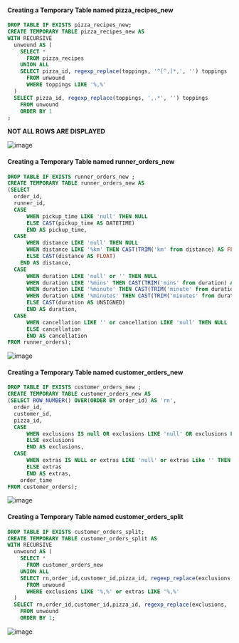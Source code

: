 #### Creating a Temporary Table named pizza_recipes_new
```sql
DROP TABLE IF EXISTS pizza_recipes_new;
CREATE TEMPORARY TABLE pizza_recipes_new AS
WITH RECURSIVE
  unwound AS (
    SELECT *
      FROM pizza_recipes
    UNION ALL
    SELECT pizza_id, regexp_replace(toppings, '^[^,]*,', '') toppings
      FROM unwound
      WHERE toppings LIKE '%,%'
  )
  SELECT pizza_id, regexp_replace(toppings, ',.*', '') toppings
    FROM unwound
    ORDER BY 1
;
```
**NOT ALL ROWS ARE DISPLAYED**

![image](https://github.com/shivin316/8__Week_SQL_Challenge/assets/122541994/1ff7d71b-f4a4-4f2a-8df8-f718410ca03b)

#### Creating a Temporary Table named runner_orders_new
```sql
DROP TABLE IF EXISTS runner_orders_new ;
CREATE TEMPORARY TABLE runner_orders_new AS
(SELECT 
  order_id, 
  runner_id,  
  CASE
	  WHEN pickup_time LIKE 'null' THEN NULL
	  ELSE CAST(pickup_time AS DATETIME)
	  END AS pickup_time,
  CASE
	  WHEN distance LIKE 'null' THEN NULL
	  WHEN distance LIKE '%km' THEN CAST(TRIM('km' from distance) AS FLOAT)
	  ELSE CAST(distance AS FLOAT)
    END AS distance,
  CASE
	  WHEN duration LIKE 'null' or '' THEN NULL
	  WHEN duration LIKE '%mins' THEN CAST(TRIM('mins' from duration) AS UNSIGNED)
	  WHEN duration LIKE '%minute' THEN CAST(TRIM('minute' from duration) AS UNSIGNED)
	  WHEN duration LIKE '%minutes' THEN CAST(TRIM('minutes' from duration) AS UNSIGNED)
	  ELSE CAST(duration AS UNSIGNED)
	  END AS duration,
  CASE
	  WHEN cancellation LIKE '' or cancellation LIKE 'null' THEN NULL
	  ELSE cancellation
	  END AS cancellation
FROM runner_orders);
```
![image](https://github.com/shivin316/8__Week_SQL_Challenge/assets/122541994/6c80bea7-d702-4a6b-b774-5211a4afd975)

#### Creating a Temporary Table named customer_orders_new
```sql
DROP TABLE IF EXISTS customer_orders_new ;
CREATE TEMPORARY TABLE customer_orders_new AS
(SELECT ROW_NUMBER() OVER(ORDER BY order_id) AS 'rn',
  order_id, 
  customer_id, 
  pizza_id, 
  CASE
	  WHEN exclusions IS null OR exclusions LIKE 'null' OR exclusions LIKE '' THEN NULL
	  ELSE exclusions
	  END AS exclusions,
  CASE
	  WHEN extras IS NULL or extras LIKE 'null' or extras Like '' THEN NULL
	  ELSE extras
	  END AS extras,
	order_time
FROM customer_orders);
```
![image](https://github.com/shivin316/8__Week_SQL_Challenge/assets/122541994/8ee738a5-0fbe-404e-bdea-39724aa9e0fa)

#### Creating a Temporary Table named customer_orders_split
```sql
DROP TABLE IF EXISTS customer_orders_split;
CREATE TEMPORARY TABLE customer_orders_split AS 
WITH RECURSIVE
  unwound AS (
    SELECT *
      FROM customer_orders_new
    UNION ALL
    SELECT rn,order_id,customer_id,pizza_id, regexp_replace(exclusions, '^[^,]*,', '') exclusions,regexp_replace(extras, '^[^,]*,', '') extras, order_time
      FROM unwound
      WHERE exclusions LIKE '%,%' or extras LIKE '%,%'
  )
  SELECT rn,order_id,customer_id,pizza_id, regexp_replace(exclusions, ',.*', '') exclusions,regexp_replace(extras, ',.*', '') extras,order_time
    FROM unwound
    ORDER BY 1;
 ```

![image](https://github.com/shivin316/8__Week_SQL_Challenge/assets/122541994/bda6c16a-1fbf-43e6-be5a-58acacf4d0d6)

